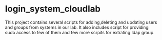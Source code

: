 # login_system_cloudlab
This project contains several scripts for adding,deleting and updating users and groups from systems in our lab.
It also includes script for providing sudo access to few of them and few more scrpits for extrating ldap group.
